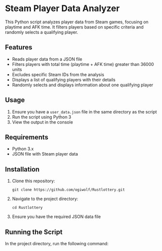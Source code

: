 # Steam Player Data Analyzer

This Python script analyzes player data from Steam games, focusing on playtime and AFK time. It filters players based on specific criteria and randomly selects a qualifying player.

## Features

- Reads player data from a JSON file
- Filters players with total time (playtime + AFK time) greater than 36000 units
- Excludes specific Steam IDs from the analysis
- Displays a list of qualifying players with their details
- Randomly selects and displays information about one qualifying player

## Usage

1. Ensure you have a `user_data.json` file in the same directory as the script
2. Run the script using Python 3
3. View the output in the console

## Requirements

- Python 3.x
- JSON file with Steam player data

## Installation

1. Clone this repository:
   ```
   git clone https://github.com/ogiwolf/Rustlottery.git
   ```
2. Navigate to the project directory:
   ```
   cd Rustlottery
   ```
3. Ensure you have the required JSON data file

## Running the Script

In the project directory, run the following command:
